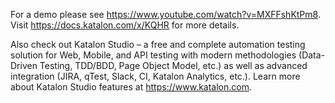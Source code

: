 For a demo please see https://www.youtube.com/watch?v=MXFFshKtPm8. Visit https://docs.katalon.com/x/KQHR for more details.

Also check out Katalon Studio – a free and complete automation testing solution for Web, Mobile, and API testing with modern methodologies (Data-Driven Testing, TDD/BDD, Page Object Model, etc.) as well as advanced integration (JIRA, qTest, Slack, CI, Katalon Analytics, etc.). Learn more about Katalon Studio features at https://www.katalon.com.